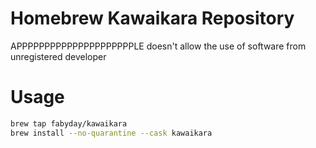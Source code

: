 # Homebrew Kawaikara Repository

APPPPPPPPPPPPPPPPPPPPPLE doesn't allow the use of software from unregistered developer




# Usage 
```zsh 
brew tap fabyday/kawaikara
brew install --no-quarantine --cask kawaikara
```